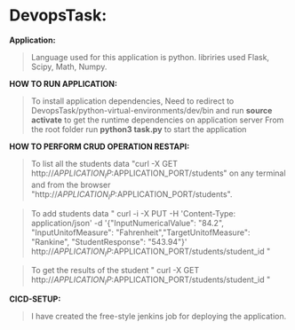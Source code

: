# DevopsTask: 

**Application:**
> Language used for this application is python.
> libriries used Flask, Scipy, Math, Numpy.

**HOW TO RUN APPLICATION:**
> To install application dependencies, 
> Need to redirect to DevopsTask/python-virtual-environments/dev/bin and run **source activate** to get the runtime dependencies on application server
> From the root folder run **python3 task.py** to start the application

**HOW TO PERFORM CRUD OPERATION RESTAPI:**
> To list all the students data "curl -X GET http://$APPLICATION_IP:$APPLICATION_PORT/students" on any terminal and from the browser "http://$APPLICATION_IP:$APPLICATION_PORT/students".

> To add students data " curl -i -X PUT -H 'Content-Type: application/json' -d '{"InputNumericalValue": "84.2", "InputUnitofMeasure": "Fahrenheit","TargetUnitofMeasure": "Rankine", "StudentResponse": "543.94"}' http://$APPLICATION_IP:$APPLICATION_PORT/students/student_id "

> To get the results of the student " curl -X GET http://$APPLICATION_IP:$APPLICATION_PORT/students/student_id "

**CICD-SETUP:**
> I have created the free-style jenkins job for deploying the application.
